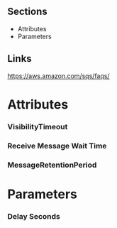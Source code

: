 ## Sections
- Attributes
- Parameters

## Links
https://aws.amazon.com/sqs/faqs/

# Attributes
### VisibilityTimeout
### Receive Message Wait Time
### MessageRetentionPeriod

# Parameters
### Delay Seconds
